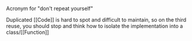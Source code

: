 Acronym for "don't repeat yourself"

Duplicated [[Code]] is hard to spot and difficult to maintain, so on the third reuse, you should stop and think how to isolate the implementation into a class/[[Function]]
